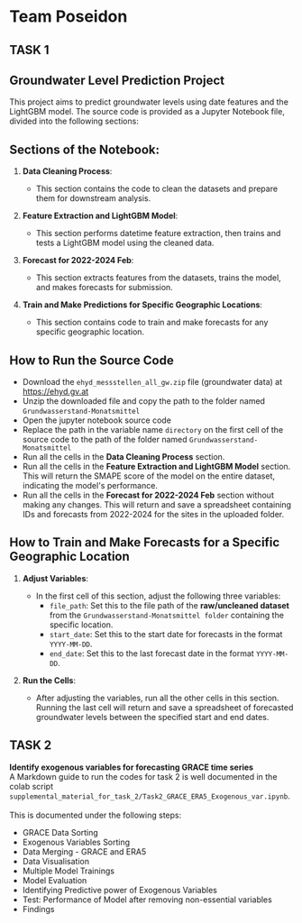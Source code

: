 # Team Poseidon

## TASK 1
## Groundwater Level Prediction Project

This project aims to predict groundwater levels using date features and the LightGBM model. The source code is provided as a Jupyter Notebook file, divided into the following sections:

## Sections of the Notebook:
1. **Data Cleaning Process**:
    - This section contains the code to clean the datasets and prepare them for downstream analysis.
      
2. **Feature Extraction and LightGBM Model**: 
   - This section performs datetime feature extraction, then trains and tests a LightGBM model using the cleaned data.

3. **Forecast for 2022-2024 Feb**: 
   - This section extracts features from the datasets, trains the model, and makes forecasts for submission.

4. **Train and Make Predictions for Specific Geographic Locations**: 
   - This section contains code to train and make forecasts for any specific geographic location.

## How to Run the Source Code

- Download the `ehyd_messstellen_all_gw.zip` file (groundwater data) at https://ehyd.gv.at<br>
- Unzip the downloaded file and copy the path to the folder named `Grundwasserstand-Monatsmittel`
- Open the jupyter notebook source code
- Replace the path in the variable name `directory` on the first cell of the source code to the path of the folder named `Grundwasserstand-Monatsmittel`
- Run all the cells in the **Data Cleaning Process** section.
- Run all the cells in the **Feature Extraction and LightGBM Model** section. This will return the SMAPE score of the model on the entire dataset, indicating the model's performance.
- Run all the cells in the **Forecast for 2022-2024 Feb** section without making any changes. This will return and save a spreadsheet containing IDs and forecasts from 2022-2024 for the sites in the uploaded folder.

## How to Train and Make Forecasts for a Specific Geographic Location

1. **Adjust Variables**:
   - In the first cell of this section, adjust the following three variables:
     - `file_path`: Set this to the file path of the **raw/uncleaned dataset** from the `Grundwasserstand-Monatsmittel folder` containing the specific location.
     - `start_date`: Set this to the start date for forecasts in the format `YYYY-MM-DD`.
     - `end_date`: Set this to the last forecast date in the format `YYYY-MM-DD`.

2. **Run the Cells**:
   - After adjusting the variables, run all the other cells in this section. Running the last cell will return and save a spreadsheet of forecasted groundwater levels between the specified start and end dates.


## TASK 2
**Identify exogenous variables for forecasting GRACE time series**<br>
A Markdown guide to run the codes for task 2 is well documented in the colab script `supplemental_material_for_task_2/Task2_GRACE_ERA5_Exogenous_var.ipynb`. <br><br>
This is documented under the following steps:
- GRACE Data Sorting
- Exogenous Variables Sorting
- Data Merging - GRACE and ERA5
- Data Visualisation
- Multiple Model Trainings
- Model Evaluation
- Identifying Predictive power of Exogenous Variables
- Test: Performance of Model after removing non-essential variables
- Findings
